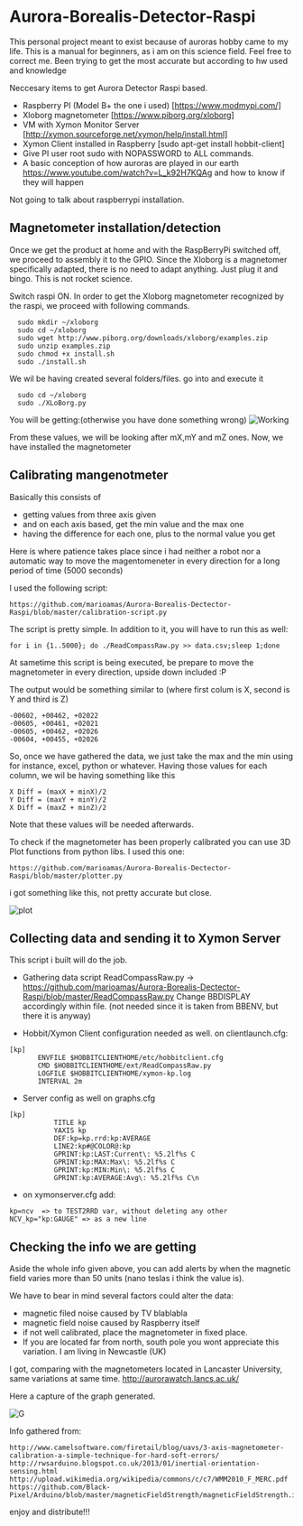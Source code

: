 # Aurora-Borealis-Detector-Raspi
This personal project meant to exist because of auroras hobby came to my life.
This is a manual for beginners, as i am on this science field. Feel free to correct me. Been trying to get the most accurate but according to hw used and knowledge

Neccesary items to get Aurora Detector Raspi based. 
- Raspberry PI (Model B+ the one i used) [https://www.modmypi.com/]
- Xloborg magnetometer [https://www.piborg.org/xloborg]
- VM with Xymon Monitor Server [http://xymon.sourceforge.net/xymon/help/install.html]
- Xymon Client installed in Raspberry [sudo apt-get install hobbit-client]
- Give PI user root sudo with NOPASSWORD to ALL commands.
- A basic conception of how auroras are played in our earth https://www.youtube.com/watch?v=L_k92H7KQAg and how to know if they will happen

Not going to talk about raspberrypi installation.

## Magnetometer installation/detection ##

Once we get the product at home and with the RaspBerryPi switched off, we proceed to assembly it to the GPIO. 
Since the Xloborg is a magnetomer specifically adapted, there is no need to adapt anything. Just plug it and bingo.
This is not rocket science.

Switch raspi ON.
In order to get the Xloborg magnetometer recognized by the raspi, we proceed with following commands.
```
  sudo mkdir ~/xloborg
  sudo cd ~/xloborg
  sudo wget http://www.piborg.org/downloads/xloborg/examples.zip
  sudo unzip examples.zip
  sudo chmod +x install.sh
  sudo ./install.sh
```

We wil be having created several folders/files.
go into and execute it
````
  sudo cd ~/xloborg
  sudo ./XLoBorg.py
````

You will be getting:(otherwise you have done something wrong)
![Working](https://www.piborg.org/images/XLoBorg/example-test.png)


From these values, we will be looking after mX,mY and mZ ones.
Now, we have installed the magnetometer

## Calibrating mangenotmeter ##

Basically this consists of 

 - getting values from three axis given
 - and on each axis based, get the min value and  the max one
 - having the difference for each one, plus to the normal value you get

Here is where patience takes place since i had neither a robot nor a automatic way to move the magentomeneter in every direction for a long period of time (5000 seconds)

I used the following script: 
```
https://github.com/marioamas/Aurora-Borealis-Dectector-Raspi/blob/master/calibration-script.py
````
The script is pretty simple. In addition to it, you will have to run this as well:

````
for i in {1..5000}; do ./ReadCompassRaw.py >> data.csv;sleep 1;done
````
At sametime  this script is being executed, be prepare to move the magnetometer in every direction, upside down included :P

The output would be something similar to (where first colum is X, second is Y and third is Z)
````
-00602, +00462, +02022
-00605, +00461, +02021
-00605, +00462, +02026
-00604, +00455, +02026
````

So, once we have gathered the data, we just take the max and the min using for instance, excel, python or whatever.
Having those values for each column, we wil be having something like this

```
X Diff = (maxX + minX)/2
Y Diff = (maxY + minY)/2
X Diff = (maxZ + minZ)/2
```
Note that these values will be needed afterwards.

To check if the magnetometer has been properly calibrated you can use 3D Plot functions from python libs.
I used this one:
````
https://github.com/marioamas/Aurora-Borealis-Dectector-Raspi/blob/master/plotter.py
````
i got something like this, not pretty accurate but close.

![plot](https://lh6.googleusercontent.com/WJox9KyD847UUiGrpy2BPXnyAQ-p5DfWuewuGqeoVvnEidakUvQo5OheNwEEc7w1nHMxHHjzp_sH27gp4szX_5iCozYOTGI4=w1416-h614)

## Collecting data and sending it to Xymon Server  ##

This script i built will do the job.
- Gathering data script
  ReadCompassRaw.py -> https://github.com/marioamas/Aurora-Borealis-Dectector-Raspi/blob/master/ReadCompassRaw.py
  Change BBDISPLAY accordingly within file. (not needed since it is taken from BBENV, but there it is anyway)

- Hobbit/Xymon Client configuration needed as well.
 on clientlaunch.cfg:
 ````
 [kp]
        ENVFILE $HOBBITCLIENTHOME/etc/hobbitclient.cfg
        CMD $HOBBITCLIENTHOME/ext/ReadCompassRaw.py
        LOGFILE $HOBBITCLIENTHOME/xymon-kp.log
        INTERVAL 2m
````
- Server config as well
on graphs.cfg
````
[kp]
           TITLE kp
           YAXIS kp
           DEF:kp=kp.rrd:kp:AVERAGE
           LINE2:kp#@COLOR@:kp
           GPRINT:kp:LAST:Current\: %5.2lf%s C
           GPRINT:kp:MAX:Max\: %5.2lf%s C
           GPRINT:kp:MIN:Min\: %5.2lf%s C
           GPRINT:kp:AVERAGE:Avg\: %5.2lf%s C\n
````
- on xymonserver.cfg add:

````
kp=ncv  => to TEST2RRD var, without deleting any other
NCV_kp="kp:GAUGE" => as a new line

````


## Checking the info we are getting ##

Aside the whole info given above, you can add alerts by when the magnetic field varies more than 50 units (nano teslas i think the value is). 

We have to bear in mind several factors could alter the data:

- magnetic filed noise caused by TV blablabla
- magnetic field noise caused by Raspberry itself
- if not well calibrated, place the magnetometer in fixed place.
- If you are located far from north, south pole you wont appreciate this variation. I am living in Newcastle (UK)

I got, comparing with the magnetometers located in Lancaster University, same variations at same time. http://aurorawatch.lancs.ac.uk/

Here a capture of the graph generated.

![G](https://lh3.googleusercontent.com/-GGi_6dHKpagDOsEGxpnKwao0pu7hElrOaZZbonW7zBAWvR3TxNfEoxDu7PEvIp8UtRoYlPQAmg=w1416-h614)

Info gathered from:
````
http://www.camelsoftware.com/firetail/blog/uavs/3-axis-magnetometer-calibration-a-simple-technique-for-hard-soft-errors/
http://rwsarduino.blogspot.co.uk/2013/01/inertial-orientation-sensing.html
http://upload.wikimedia.org/wikipedia/commons/c/c7/WMM2010_F_MERC.pdf
https://github.com/Black-Pixel/Arduino/blob/master/magneticFieldStrength/magneticFieldStrength.ino
````

enjoy and distribute!!!
